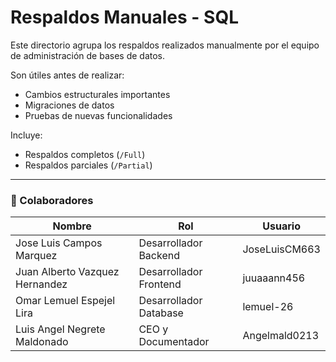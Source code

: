 # Respaldos Manuales - SQL

Este directorio agrupa los respaldos realizados manualmente por el equipo de administración de bases de datos.

Son útiles antes de realizar:
- Cambios estructurales importantes
- Migraciones de datos
- Pruebas de nuevas funcionalidades

Incluye:
- Respaldos completos (`/Full`)
- Respaldos parciales (`/Partial`)

---

### 👥 Colaboradores

| Nombre                        | Rol                          | Usuario               |  
|-------------------------------|------------------------------|-----------------------|  
| Jose Luis Campos Marquez      | Desarrollador Backend        | JoseLuisCM663         |  
| Juan Alberto Vazquez Hernandez | Desarrollador Frontend       | juuaaann456           |  
| Omar Lemuel Espejel Lira       | Desarrollador Database       | lemuel-26             |  
| Luis Angel Negrete Maldonado   | CEO y Documentador           | Angelmald0213         |  
